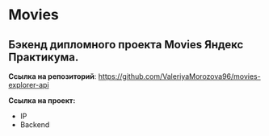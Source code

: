# Movies
## Бэкенд дипломного проекта Movies Яндекс Практикума.

__Ссылка на репозиторий__: https://github.com/ValeriyaMorozova96/movies-explorer-api

__Ссылка на проект:__
* IP 
* Backend 